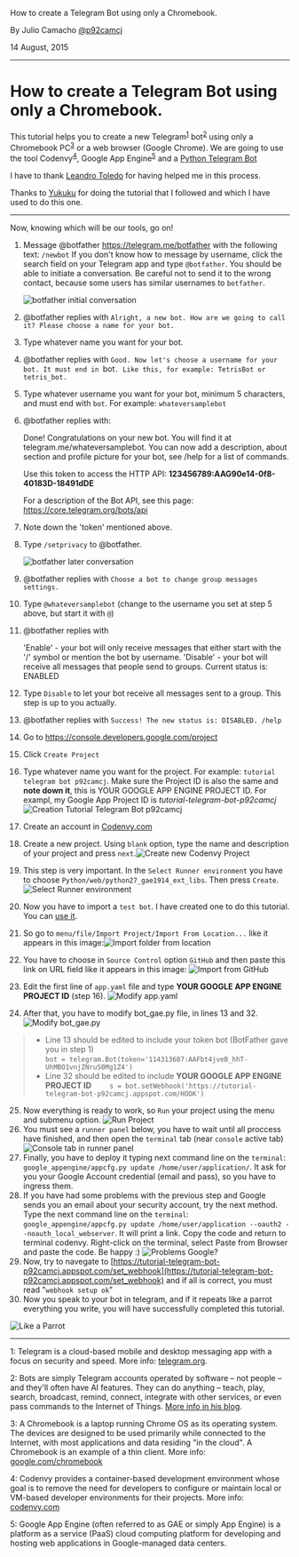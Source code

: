 
How to create a Telegram Bot using only a Chromebook.

By Julio Camacho [@p92camcj](mailto:p92camcj@gmail.com)

14 August, 2015

----------

How to create a Telegram Bot using only a Chromebook.
===================

This tutorial helps you to create a new Telegram<sup>[1](#^1)</sup> bot<sup>[2](#^2)</sup> using only a Chromebook PC<sup>[3](#^3)</sup> or a web browser (Google Chrome). We are going to use the tool Codenvy<sup>[4](#^4)</sup>, Google App Engine<sup>[5](#^5)</sup> and a [Python Telegram Bot](https://github.com/leandrotoledo/python-telegram-bot)

I have to thank [Leandro Toledo](https://github.com/leandrotoledo/) for having helped me in this process.

Thanks to [Yukuku](https://github.com/yukuku/) for doing the tutorial that I followed and which I have used to do this one.

----------

Now, knowing which will be our tools, go on!

1. Message @botfather https://telegram.me/botfather with the following text: `/newbot`
   If you don't know how to message by username, click the search field on your Telegram app and type `@botfather`. You should be able to initiate a conversation. Be careful not to send it to the wrong contact, because some users has similar usernames to `botfather`.
   
   ![botfather initial conversation](http://i.imgur.com/pGOtOcj.png)

2. @botfather replies with `Alright, a new bot. How are we going to call it? Please choose a name for your bot.`

3. Type whatever name you want for your bot.

4. @botfather replies with `Good. Now let's choose a username for your bot. It must end in `bot`. Like this, for example: TetrisBot or tetris_bot.`

5. Type whatever username you want for your bot, minimum 5 characters, and must end with `bot`. For example: `whateversamplebot` 

6. @botfather replies with:

    Done! Congratulations on your new bot. You will find it at telegram.me/whateversamplebot. You can now add a description, about section and profile picture for your bot, see /help for a list of commands.

    Use this token to access the HTTP API:
    <b>123456789:AAG90e14-0f8-40183D-18491dDE</b>

    For a description of the Bot API, see this page: https://core.telegram.org/bots/api
    
7. Note down the 'token' mentioned above.

8. Type `/setprivacy` to @botfather.

   ![botfather later conversation](http://i.imgur.com/ZrRdaa0.png)

9. @botfather replies with `Choose a bot to change group messages settings.`

10. Type `@whateversamplebot` (change to the username you set at step 5 above, but start it with `@`)

11. @botfather replies with

    'Enable' - your bot will only receive messages that either start with the '/' symbol or mention the bot by username.
    'Disable' - your bot will receive all messages that people send to groups.
    Current status is: ENABLED
    
12. Type `Disable` to let your bot receive all messages sent to a group. This step is up to you actually.

13. @botfather replies with `Success! The new status is: DISABLED. /help`

14. Go to https://console.developers.google.com/project

15. Click `Create Project` 

16. Type whatever name you want for the project. For example: `tutorial telegram bot p92camcj`. Make sure the Project ID is also the same and **note down it**, this is YOUR GOOGLE APP ENGINE PROJECT ID. For exampl, my  Google App Project ID is *tutorial-telegram-bot-p92camcj*![Creation Tutorial Telegram Bot p92camcj](http://i.imgur.com/lbLUnWw.png "Creation Tutorial Telegram Bot p92camcj")

17. Create an account in [Codenvy.com](https://codenvy.com)

18. Create a new project. Using `blank` option, type the name and description of your project and press `next`.![Create new Codenvy Project](http://i.imgur.com/9WU7KNq.png "Create new Codenvy Project")

19. This step is very important. In the `Select Runner environment` you have to choose `Python/web/python27_gae1914_ext_libs`. Then press `Create`.![Select Runner environment](http://i.imgur.com/v42f6MP.png "Select Runner environment")

20. Now you have to import a `test bot`. I have created one to do this tutorial. You can [use it](https://github.com/p92camcj/Tutorial-telegram-bot). 

21. So go to `menu/file/Import Project/Import From Location...` like it appears in this image:![Import folder from location](http://i.imgur.com/ojUSTBz.png "Import folder location")

22. You have to choose in `Source Control` option `GitHub` and then paste this link on URL field like it appears in this image: ![Import from GitHub](http://i.imgur.com/x3VzbEC.png "Import from GitHub")

23. Edit the first line of `app.yaml` file and type **YOUR GOOGLE APP ENGINE PROJECT ID** (step 16).  ![Modify app.yaml](http://i.imgur.com/0sdImIh.png "Modify app.yaml")

24. After that, you have to modify bot_gae.py file, in lines 13 and 32. ![Modify bot_gae.py](http://i.imgur.com/Pqx9nYK.png "Modify bot_gae.py") 
>- Line 13 should be edited to include your token bot (BotFather gave you in step 1)  
`bot = telegram.Bot(token='114313687:AAFbt4jveB_hhT-UhMBO1vnjZNruS0Mg1Z4')`
>- Line 32 should be edited to include **YOUR GOOGLE APP ENGINE PROJECT ID**
`    s = bot.setWebhook('https://tutorial-telegram-bot-p92camcj.appspot.com/HOOK')`

25. Now everything is ready to work, so `Run` your project using the menu and submenu option.
![Run Project](http://i.imgur.com/Kta36qt.png "Run Project")
26. You must see a `runner panel` below, you have to wait until all proccess have finished, and then open the `terminal` tab (near `console` active tab) 
![Console tab in runner panel](http://i.imgur.com/io3okP8.png "Console tab in runner panel")
27. Finally, you have to deploy it typing next command line on the `terminal`: `google_appengine/appcfg.py update /home/user/application/`. It ask for you your Google Account credential (email and pass), so you have to ingress them.
28. If you have had some problems with the previous step and Google sends you an email about your security account, try the next method. Type the next command line on the `terminal`: `google_appengine/appcfg.py update /home/user/application --oauth2 --noauth_local_webserver`. It will print a link. Copy the code and return to terminal codenvy. Right-click on the terminal, select Paste from Browser and paste the code. Be happy :) ![Problems Google?](http://i.imgur.com/lr9xRRT.png "Problems Google?")
29. Now, try to navegate to [https://tutorial-telegram-bot-p92camcj.appspot.com/set_webhook](https://tutorial-telegram-bot-p92camcj.appspot.com/set_webhook) and if all is correct, you must read "`webhook setup ok`"
30. Now you speak to your bot in telegram, and if it repeats like a parrot everything you write, you will have successfully completed this tutorial.

![Like a Parrot](http://i.imgur.com/sROL1xI.png "Like a Parrot")


----------


<a name="^1">1</a>: Telegram is a cloud-based mobile and desktop messaging app with a focus on security and speed. More info: [telegram.org](http://telegram.org/).

<a name="^2">2</a>:  Bots are simply Telegram accounts operated by software – not people – and they'll often have AI features. They can do anything – teach, play, search, broadcast, remind, connect, integrate with other services, or even pass commands to the Internet of Things. [More info in his blog](https://telegram.org/blog/bot-revolution).

<a name="^3">3</a>:  A Chromebook is a laptop running Chrome OS as its operating system. The devices are designed to be used primarily while connected to the Internet, with most applications and data residing "in the cloud". A Chromebook is an example of a thin client. More info: [google.com/chromebook](https://www.google.com/chromebook/)

<a name="^4">4</a>:  Codenvy provides a container-based development environment whose goal is to remove the need for developers to configure or maintain local or VM-based developer environments for their projects. More info: [codenvy.com](http://www.codenvy.com/)

<a name="^5">5</a>:  Google App Engine (often referred to as GAE or simply App Engine) is a platform as a service (PaaS) cloud computing platform for developing and hosting web applications in Google-managed data centers. 

